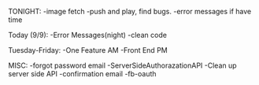 TONIGHT: 
  -image fetch
  -push and play, find bugs.
  -error messages if have time

Today (9/9):
  -Error Messages(night)
  -clean code

Tuesday-Friday:
  -One Feature AM
  -Front End PM

MISC:
  -forgot password email
  -ServerSideAuthorazationAPI
  -Clean up server side API
  -confirmation email
  -fb-oauth

